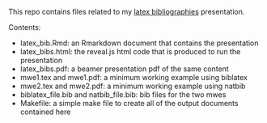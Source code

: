 This repo contains files related to my [latex bibliographies](http://brendanapfeld.com/presentations/latex-bib/#/) presentation.

Contents:
* latex_bib.Rmd: an Rmarkdown document that contains the presentation
* latex_bibs.html: the reveal.js html code that is produced to run the presentation
* latex_bibs.pdf: a beamer presentation pdf of the same content
* mwe1.tex and mwe1.pdf: a minimum working example using biblatex
* mwe2.tex and mwe2.pdf: a minimum working example using natbib
* biblatex_file.bib and natbib_file.bib: bib files for the two mwes
* Makefile: a simple make file to create all of the output documents contained here

